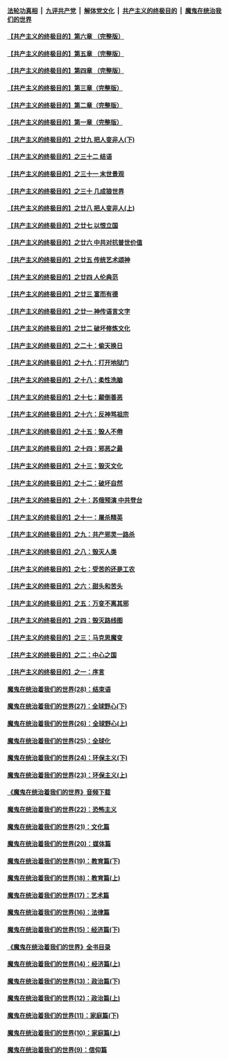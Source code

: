 ####  [法轮功真相](../../../../basic/blob/master/README.md?t=06172103) &nbsp;|&nbsp; [九评共产党](../../../../9ping.md/blob/master/README.md?t=06172103) &nbsp;|&nbsp; [解体党文化](../../../../jtdwh.md/blob/master/README.md?t=06172103)  &nbsp;|&nbsp; [共产主义的终极目的](../../../../gczydzjmd.md/blob/master/README.md?t=06172103) &nbsp;|&nbsp; [魔鬼在统治我们的世界](../../../../mgztzwmdsj.md/blob/master/README.md?t=06172103) 

#### [【共产主义的终极目的】第六章 （完整版）](../pages/nsc422/n11428913.md?t=06172103) 

#### [【共产主义的终极目的】第五章 （完整版）](../pages/nsc422/n11428912.md?t=06172103) 

#### [【共产主义的终极目的】第四章 （完整版）](../pages/nsc422/n11428907.md?t=06172103) 

#### [【共产主义的终极目的】第三章（完整版）](../pages/nsc422/n11428848.md?t=06172103) 

#### [【共产主义的终极目的】第二章（完整版）](../pages/nsc422/n11428831.md?t=06172103) 

#### [【共产主义的终极目的】第一章（完整版）](../pages/nsc422/n11417651.md?t=06172103) 

#### [【共产主义的终极目的】之廿九 把人变非人(下)](../pages/nsc422/n11344140.md?t=06172103) 

#### [【共产主义的终极目的】之三十二 结语](../pages/nsc422/n11360535.md?t=06172103) 

#### [【共产主义的终极目的】之三十一 末世景观](../pages/nsc422/n11351129.md?t=06172103) 

#### [【共产主义的终极目的】之三十 几成狼世界](../pages/nsc422/n11348280.md?t=06172103) 

#### [【共产主义的终极目的】之廿八 把人变非人(上)](../pages/nsc422/n11340492.md?t=06172103) 

#### [【共产主义的终极目的】之廿七 以恨立国](../pages/nsc422/n11336944.md?t=06172103) 

#### [【共产主义的终极目的】之廿六 中共对抗普世价值](../pages/nsc422/n11324785.md?t=06172103) 

#### [【共产主义的终极目的】之廿五 传统艺术颂神](../pages/nsc422/n11296396.md?t=06172103) 

#### [【共产主义的终极目的】之廿四 人伦典范](../pages/nsc422/n11296397.md?t=06172103) 

#### [【共产主义的终极目的】之廿三 富而有德](../pages/nsc422/n11283598.md?t=06172103) 

#### [【共产主义的终极目的】之廿一 神传语言文字](../pages/nsc422/n11263265.md?t=06172103) 

#### [【共产主义的终极目的】之廿二 破坏修炼文化](../pages/nsc422/n11245728.md?t=06172103) 

#### [【共产主义的终极目的】之二十：偷天换日](../pages/nsc422/n11238846.md?t=06172103) 

#### [【共产主义的终极目的】之十九：打开地狱门](../pages/nsc422/n11206376.md?t=06172103) 

#### [【共产主义的终极目的】之十八：柔性洗脑](../pages/nsc422/n11199994.md?t=06172103) 

#### [【共产主义的终极目的】之十七：颠倒善恶](../pages/nsc422/n11179782.md?t=06172103) 

#### [【共产主义的终极目的】之十六：反神骂祖宗](../pages/nsc422/n11166798.md?t=06172103) 

#### [【共产主义的终极目的】之十五：毁人不倦](../pages/nsc422/n11166792.md?t=06172103) 

#### [【共产主义的终极目的】之十四：邪恶之最](../pages/nsc422/n11150249.md?t=06172103) 

#### [【共产主义的终极目的】之十三：毁灭文化](../pages/nsc422/n11135227.md?t=06172103) 

#### [【共产主义的终极目的】之十二：破坏自然](../pages/nsc422/n11135214.md?t=06172103) 

#### [【共产主义的终极目的】之十：苏俄预演 中共登台](../pages/nsc422/n11118424.md?t=06172103) 

#### [【共产主义的终极目的】之十一：屠杀精英](../pages/nsc422/n11118442.md?t=06172103) 

#### [【共产主义的终极目的】之九：共产邪灵一路杀](../pages/nsc422/n11114139.md?t=06172103) 

#### [【共产主义的终极目的】之八：毁灭人类](../pages/nsc422/n11108503.md?t=06172103) 

#### [【共产主义的终极目的】之七：受苦的还是工农](../pages/nsc422/n11101809.md?t=06172103) 

#### [【共产主义的终极目的】之六：甜头和苦头](../pages/nsc422/n11096971.md?t=06172103) 

#### [【共产主义的终极目的】之五：万变不离其邪](../pages/nsc422/n11091285.md?t=06172103) 

#### [【共产主义的终极目的】之四：毁灭路线图](../pages/nsc422/n11086284.md?t=06172103) 

#### [【共产主义的终极目的】之三：马克思魔变](../pages/nsc422/n11061941.md?t=06172103) 

#### [【共产主义的终极目的】之二：中心之国](../pages/nsc422/n11047728.md?t=06172103) 

#### [【共产主义的终极目的】之一：序言](../pages/nsc422/n11086077.md?t=06172103) 

#### [魔鬼在统治着我们的世界(28)：结束语](../pages/nsc422/n10936246.md?t=06172103) 

#### [魔鬼在统治着我们的世界(27)：全球野心(下)](../pages/nsc422/n10928319.md?t=06172103) 

#### [魔鬼在统治着我们的世界(26)：全球野心(上)](../pages/nsc422/n10900318.md?t=06172103) 

#### [魔鬼在统治着我们的世界(25)：全球化](../pages/nsc422/n10788205.md?t=06172103) 

#### [魔鬼在统治着我们的世界(24)：环保主义(下)](../pages/nsc422/n10695307.md?t=06172103) 

#### [魔鬼在统治着我们的世界(23)：环保主义(上)](../pages/nsc422/n10688613.md?t=06172103) 

#### [《魔鬼在统治着我们的世界》音频下载](../pages/nsc422/n10635553.md?t=06172103) 

#### [魔鬼在统治着我们的世界(22)：恐怖主义](../pages/nsc422/n10614727.md?t=06172103) 

#### [魔鬼在统治着我们的世界(21)：文化篇](../pages/nsc422/n10597706.md?t=06172103) 

#### [魔鬼在统治着我们的世界(20)：媒体篇](../pages/nsc422/n10586579.md?t=06172103) 

#### [魔鬼在统治着我们的世界(19)：教育篇(下)](../pages/nsc422/n10564808.md?t=06172103) 

#### [魔鬼在统治着我们的世界(18)：教育篇(上)](../pages/nsc422/n10526970.md?t=06172103) 

#### [魔鬼在统治着我们的世界(17)：艺术篇](../pages/nsc422/n10499093.md?t=06172103) 

#### [魔鬼在统治着我们的世界(16)：法律篇](../pages/nsc422/n10485969.md?t=06172103) 

#### [魔鬼在统治着我们的世界(15)：经济篇(下)](../pages/nsc422/n10469975.md?t=06172103) 

#### [《魔鬼在统治着我们的世界》全书目录](../pages/nsc422/n10464261.md?t=06172103) 

#### [魔鬼在统治着我们的世界(14)：经济篇(上)](../pages/nsc422/n10457370.md?t=06172103) 

#### [魔鬼在统治着我们的世界(13)：政治篇(下)](../pages/nsc422/n10448270.md?t=06172103) 

#### [魔鬼在统治着我们的世界(12)：政治篇(上)](../pages/nsc422/n10444576.md?t=06172103) 

#### [魔鬼在统治着我们的世界(11)：家庭篇(下)](../pages/nsc422/n10440961.md?t=06172103) 

#### [魔鬼在统治着我们的世界(10)：家庭篇(上)](../pages/nsc422/n10435448.md?t=06172103) 

#### [魔鬼在统治着我们的世界(9)：信仰篇](../pages/nsc422/n10432159.md?t=06172103) 

